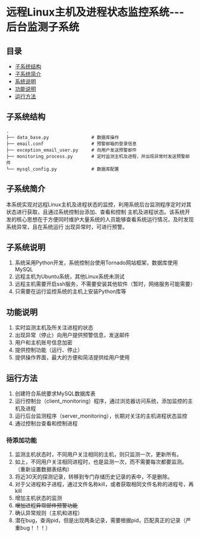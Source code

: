 # 远程Linux主机及进程状态监控系统---后台监测子系统

## 目录

- [子系统结构](#子系统结构)
- [子系统简介](#子系统简介)
- [系统说明](#系统说明)
- [功能说明](#功能说明)
- [运行方法](#运行方法)

## 子系统结构

```text
.
├── data_base.py                # 数据库操作
├── email.conf                  # 预警邮箱的登录信息 
├── exception_email_user.py     # 向用户发送预警邮件 
├── monitoring_process.py       # 定时监测主机及进程，并出现异常时发送预警邮件 
└── mysql_config.py             # 数据库配置 
```


## 子系统简介
本系统实现对远程Linux主机及进程状态的监控，利用系统后台监测程序定时对其状态进行获取，且通过系统控制台添加、查看和控制
主机及进程状态。该系统开发的核心思想在于方便同时维护大量系统的人员能够查看系统运行情况，及时发现系统异常，且在系统运行
出现异常时，可进行预警。


## 子系统说明
1. 系统采用Python开发，系统控制台使用Tornado网站框架，数据库使用MySQL
2. 远程主机为Ubuntu系统，其他Linux系统未测试
3. 远程主机需要开启ssh服务，不需要安装其他软件（暂时，网络服务可能需要）
4. 只需要在运行监控系统的主机上安装Python库等


## 功能说明
1. 实时监测主机及所关注进程的状态
2. 出现异常（停止）向用户提供预警信息，发送邮件
3. 用户和主机账号信息加密
4. 提供控制功能（运行、停止）
5. 提供操作界面，最大的方便和简洁提供给用户使用


## 运行方法
1. 创建符合系统要求MySQL数据库表
2. 运行控制台（client_monitoring）程序，通过浏览器访问系统，添加监控的主机及进程
3. 运行后台监测程序（server_monitoring），长期对关注的主机进程状态监控
4. 通过控制台查看和控制进程




### 待添加功能
1. 监测主机状态时，不同用户关注相同的主机，则只监测一次，更新所有。
2. 如上，不同用户关注相同进程时，也是监测一次，而不需要每次都要监测。（重新设置数据表结构）
3. 将近30天的探测记录，转移到专门存储历史记录的表中，不是删除。
4. 对于父进程和子进程，通过文件名称kill，或者获取相同文件名称的进程号，再kill
5. 增加主机状态的监测
6. ~~增加进程异常邮件预警功能~~
7. 确认异常规则（主机和进程）
8. 潜在bug，查询pid，但是出现两条记录，需要根据pid，匹配真正的记录（严重bug！！！）
